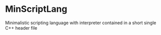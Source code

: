 # MinScriptLang
Minimalistic scripting language with interpreter contained in a short single C++ header file
